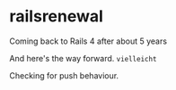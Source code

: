 # railsrenewal
Coming back to Rails 4 after about 5 years

And here's the way forward. `vielleicht` 

Checking for push behaviour.

